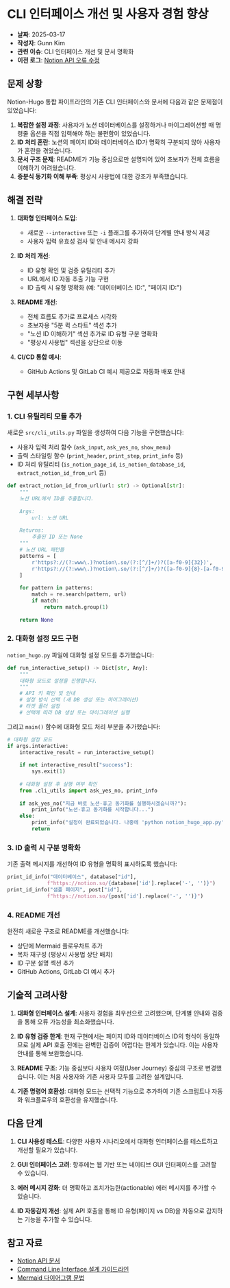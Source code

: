# CLI 인터페이스 개선 및 사용자 경험 향상

- **날짜**: 2025-03-17
- **작성자**: Gunn Kim
- **관련 이슈**: CLI 인터페이스 개선 및 문서 명확화
- **이전 로그**: [Notion API 오류 수정](./2025-03-17-bug-fix-notion-api-errors.md)

## 문제 상황

Notion-Hugo 통합 파이프라인의 기존 CLI 인터페이스와 문서에 다음과 같은 문제점이 있었습니다:

1. **복잡한 설정 과정**: 사용자가 노션 데이터베이스를 설정하거나 마이그레이션할 때 명령줄 옵션을 직접 입력해야 하는 불편함이 있었습니다.
2. **ID 처리 혼란**: 노션의 페이지 ID와 데이터베이스 ID가 명확히 구분되지 않아 사용자가 혼란을 겪었습니다.
3. **문서 구조 문제**: README가 기능 중심으로만 설명되어 있어 초보자가 전체 흐름을 이해하기 어려웠습니다.
4. **증분식 동기화 이해 부족**: 평상시 사용법에 대한 강조가 부족했습니다.

## 해결 전략

1. **대화형 인터페이스 도입**: 
   - 새로운 `--interactive` 또는 `-i` 플래그를 추가하여 단계별 안내 방식 제공
   - 사용자 입력 유효성 검사 및 안내 메시지 강화

2. **ID 처리 개선**:
   - ID 유형 확인 및 검증 유틸리티 추가
   - URL에서 ID 자동 추출 기능 구현
   - ID 출력 시 유형 명확화 (예: "데이터베이스 ID:", "페이지 ID:")

3. **README 개선**:
   - 전체 흐름도 추가로 프로세스 시각화
   - 초보자용 "5분 퀵 스타트" 섹션 추가
   - "노션 ID 이해하기" 섹션 추가로 ID 유형 구분 명확화
   - "평상시 사용법" 섹션을 상단으로 이동

4. **CI/CD 통합 예시**:
   - GitHub Actions 및 GitLab CI 예시 제공으로 자동화 배포 안내

## 구현 세부사항

### 1. CLI 유틸리티 모듈 추가

새로운 `src/cli_utils.py` 파일을 생성하여 다음 기능을 구현했습니다:
- 사용자 입력 처리 함수 (`ask_input`, `ask_yes_no`, `show_menu`)
- 출력 스타일링 함수 (`print_header`, `print_step`, `print_info` 등)
- ID 처리 유틸리티 (`is_notion_page_id`, `is_notion_database_id`, `extract_notion_id_from_url` 등)

```python
def extract_notion_id_from_url(url: str) -> Optional[str]:
    """
    노션 URL에서 ID를 추출합니다.
    
    Args:
        url: 노션 URL
        
    Returns:
        추출된 ID 또는 None
    """
    # 노션 URL 패턴들
    patterns = [
        r'https?://(?:www\.)?notion\.so/(?:[^/]+/)?([a-f0-9]{32})',
        r'https?://(?:www\.)?notion\.so/(?:[^/]+/)?([a-f0-9]{8}-[a-f0-9]{4}-[a-f0-9]{4}-[a-f0-9]{4}-[a-f0-9]{12})'
    ]
    
    for pattern in patterns:
        match = re.search(pattern, url)
        if match:
            return match.group(1)
    
    return None
```

### 2. 대화형 설정 모드 구현

`notion_hugo.py` 파일에 대화형 설정 모드를 추가했습니다:

```python
def run_interactive_setup() -> Dict[str, Any]:
    """
    대화형 모드로 설정을 진행합니다.
    """
    # API 키 확인 및 안내
    # 설정 방식 선택 (새 DB 생성 또는 마이그레이션)
    # 타겟 폴더 설정
    # 선택에 따라 DB 생성 또는 마이그레이션 실행
```

그리고 `main()` 함수에 대화형 모드 처리 부분을 추가했습니다:

```python
# 대화형 설정 모드
if args.interactive:
    interactive_result = run_interactive_setup()
    
    if not interactive_result["success"]:
        sys.exit(1)
        
    # 대화형 설정 후 실행 여부 확인
    from .cli_utils import ask_yes_no, print_info
    
    if ask_yes_no("지금 바로 노션-휴고 동기화를 실행하시겠습니까?"):
        print_info("노션-휴고 동기화를 시작합니다...")
    else:
        print_info("설정이 완료되었습니다. 나중에 'python notion_hugo_app.py' 명령으로 동기화를 실행하세요.")
        return
```

### 3. ID 출력 시 구분 명확화

기존 출력 메시지를 개선하여 ID 유형을 명확히 표시하도록 했습니다:

```python
print_id_info("데이터베이스", database["id"], 
             f"https://notion.so/{database['id'].replace('-', '')}")
print_id_info("샘플 페이지", post["id"], 
             f"https://notion.so/{post['id'].replace('-', '')}")
```

### 4. README 개선

완전히 새로운 구조로 README를 개선했습니다:
- 상단에 Mermaid 플로우차트 추가
- 목차 재구성 (평상시 사용법 상단 배치)
- ID 구분 설명 섹션 추가
- GitHub Actions, GitLab CI 예시 추가

## 기술적 고려사항

1. **대화형 인터페이스 설계**: 사용자 경험을 최우선으로 고려했으며, 단계별 안내와 검증을 통해 오류 가능성을 최소화했습니다.

2. **ID 유형 검증 한계**: 현재 구현에서는 페이지 ID와 데이터베이스 ID의 형식이 동일하므로 실제 API 호출 전에는 완벽한 검증이 어렵다는 한계가 있습니다. 이는 사용자 안내를 통해 보완했습니다.

3. **README 구조**: 기능 중심보다 사용자 여정(User Journey) 중심의 구조로 변경했습니다. 이는 처음 사용자와 기존 사용자 모두를 고려한 설계입니다.

4. **기존 명령어 호환성**: 대화형 모드는 선택적 기능으로 추가하여 기존 스크립트나 자동화 워크플로우의 호환성을 유지했습니다.

## 다음 단계

1. **CLI 사용성 테스트**: 다양한 사용자 시나리오에서 대화형 인터페이스를 테스트하고 개선할 필요가 있습니다.

2. **GUI 인터페이스 고려**: 향후에는 웹 기반 또는 네이티브 GUI 인터페이스를 고려할 수 있습니다.

3. **에러 메시지 강화**: 더 명확하고 조치가능한(actionable) 에러 메시지를 추가할 수 있습니다.

4. **ID 자동감지 개선**: 실제 API 호출을 통해 ID 유형(페이지 vs DB)을 자동으로 감지하는 기능을 추가할 수 있습니다.

## 참고 자료

- [Notion API 문서](https://developers.notion.com/docs)
- [Command Line Interface 설계 가이드라인](https://clig.dev/)
- [Mermaid 다이어그램 문법](https://mermaid-js.github.io/mermaid/#/)
